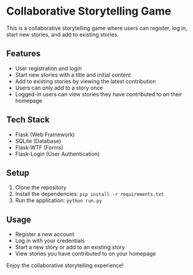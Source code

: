 # Collaborative Storytelling Game

This is a collaborative storytelling game where users can register, log in, start new stories, and add to existing stories.

## Features

- User registration and login
- Start new stories with a title and initial content
- Add to existing stories by viewing the latest contribution
- Users can only add to a story once
- Logged-in users can view stories they have contributed to on their homepage

## Tech Stack

- Flask (Web Framework)
- SQLite (Database)
- Flask-WTF (Forms)
- Flask-Login (User Authentication)

## Setup

1. Clone the repository
2. Install the dependencies: `pip install -r requirements.txt`
3. Run the application: `python run.py`

## Usage

- Register a new account
- Log in with your credentials
- Start a new story or add to an existing story
- View stories you have contributed to on your homepage

Enjoy the collaborative storytelling experience!

